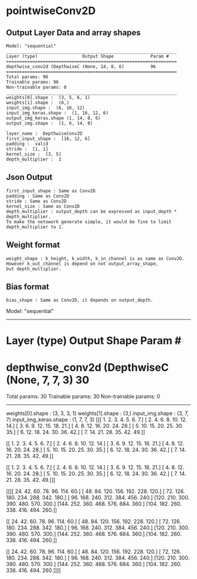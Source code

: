 # pointwiseConv2D

## Output Layer Data and array shapes

    Model: "sequential"
    _________________________________________________________________
    Layer (type)                 Output Shape              Param #   
    =================================================================
    depthwise_conv2d (DepthwiseC (None, 14, 8, 6)          96        
    =================================================================
    Total params: 96
    Trainable params: 96
    Non-trainable params: 0
    _________________________________________________________________
    weights[0].shape :  (3, 5, 6, 1)
    weights[1].shape :  (6,)
    input_img.shape :  (6, 16, 12)
    input_img_keras.shape :  (1, 16, 12, 6)
    output_img_keras.shape (1, 14, 8, 6)
    output_img.shape :  (1, 6, 14, 8)
    
    layer_name :  DepthwiseConv2D
    first_input_shape :  [16, 12, 6]
    padding :  valid
    stride :  [1, 1]
    kernel_size :  [3, 5]
    depth_multiplier :  1

## Json Output

    first_input_shape : Same as Conv2D
    padding : Same as Conv2D
    stride : Same as Conv2D
    kernel_size : Same as Conv2D
    depth_multiplier : output_depth can be expressed as input_depth * depth_multiplier.  
    To make the netowork generate simple, it would be fine to limit depth_multiplier to 1.  

## Weight format

    weight_shape : k_height, k_width, k_in_channel is as same as Conv2D.  
    However k_out_channel is depend on not output_array_shape,  
    but depth_multiplier.  

## Bias format

    bias_shape : Same as Conv2D, it depends on output_depth.


Model: "sequential"
_________________________________________________________________
Layer (type)                 Output Shape              Param #   
=================================================================
depthwise_conv2d (DepthwiseC (None, 7, 7, 3)           30        
=================================================================
Total params: 30
Trainable params: 30
Non-trainable params: 0
_________________________________________________________________
weights[0].shape :  (3, 3, 3, 1)
weights[1].shape :  (3,)
input_img.shape :  (3, 7, 7)
input_img_keras.shape :  (1, 7, 7, 3)
[[[ 1.  2.  3.  4.  5.  6.  7.]
  [ 2.  4.  6.  8. 10. 12. 14.]
  [ 3.  6.  9. 12. 15. 18. 21.]
  [ 4.  8. 12. 16. 20. 24. 28.]
  [ 5. 10. 15. 20. 25. 30. 35.]
  [ 6. 12. 18. 24. 30. 36. 42.]
  [ 7. 14. 21. 28. 35. 42. 49.]]

 [[ 1.  2.  3.  4.  5.  6.  7.]
  [ 2.  4.  6.  8. 10. 12. 14.]
  [ 3.  6.  9. 12. 15. 18. 21.]
  [ 4.  8. 12. 16. 20. 24. 28.]
  [ 5. 10. 15. 20. 25. 30. 35.]
  [ 6. 12. 18. 24. 30. 36. 42.]
  [ 7. 14. 21. 28. 35. 42. 49.]]

 [[ 1.  2.  3.  4.  5.  6.  7.]
  [ 2.  4.  6.  8. 10. 12. 14.]
  [ 3.  6.  9. 12. 15. 18. 21.]
  [ 4.  8. 12. 16. 20. 24. 28.]
  [ 5. 10. 15. 20. 25. 30. 35.]
  [ 6. 12. 18. 24. 30. 36. 42.]
  [ 7. 14. 21. 28. 35. 42. 49.]]]

[[[[ 24.  42.  60.  78.  96. 114.  60.]
   [ 48.  84. 120. 156. 192. 228. 120.]
   [ 72. 126. 180. 234. 288. 342. 180.]
   [ 96. 168. 240. 312. 384. 456. 240.]
   [120. 210. 300. 390. 480. 570. 300.]
   [144. 252. 360. 468. 576. 684. 360.]
   [104. 182. 260. 338. 416. 494. 260.]]

  [[ 24.  42.  60.  78.  96. 114.  60.]
   [ 48.  84. 120. 156. 192. 228. 120.]
   [ 72. 126. 180. 234. 288. 342. 180.]
   [ 96. 168. 240. 312. 384. 456. 240.]
   [120. 210. 300. 390. 480. 570. 300.]
   [144. 252. 360. 468. 576. 684. 360.]
   [104. 182. 260. 338. 416. 494. 260.]]

  [[ 24.  42.  60.  78.  96. 114.  60.]
   [ 48.  84. 120. 156. 192. 228. 120.]
   [ 72. 126. 180. 234. 288. 342. 180.]
   [ 96. 168. 240. 312. 384. 456. 240.]
   [120. 210. 300. 390. 480. 570. 300.]
   [144. 252. 360. 468. 576. 684. 360.]
   [104. 182. 260. 338. 416. 494. 260.]]]]
